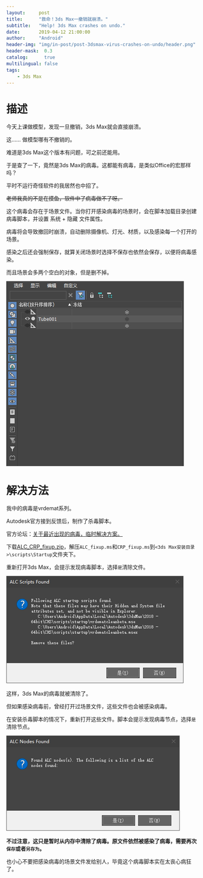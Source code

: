 ```yaml
---
layout:     post
title:      "救命！3ds Max一撤销就崩溃。"
subtitle:   "Help! 3ds Max crashes on undo."
date:       2019-04-12 21:00:00
author:     "Android"
header-img: "img/in-post/post-3dsmax-virus-crashes-on-undo/header.png"
header-mask:  0.3
catalog:      true
multilingual: false
tags:
    - 3ds Max
---
```

# 描述

今天上课做模型，发现一旦撤销，3ds Max就会直接崩溃。

这…… 做模型哪有不撤销的。

难道是3ds Max这个版本有问题，可之前还能用。

于是查了一下，竟然是3ds Max的病毒。这都能有病毒，是类似Office的宏那样吗？

平时不运行奇怪软件的我居然也中招了。

~~老师我真的不是在摸鱼，软件中了病毒做不了呀。~~

这个病毒会存在于场景文件。当你打开感染病毒的场景时，会在脚本加载目录创建病毒脚本，并设置 系统 + 隐藏 文件属性。

病毒将会导致撤回时崩溃，自动删除摄像机、灯光、材质，以及感染每一个打开的场景。

感染之后还会强制保存，就算关闭场景时选择不保存也依然会保存，以便将病毒感染。

而且场景会多两个空白的对象，但是删不掉。

![场景资源管理器](/img/in-post/post-3dsmax-virus-crashes-on-undo/场景资源管理器.png)

# 解决方法

我中的病毒是vrdemat系列。

Autodesk官方接到反馈后，制作了杀毒脚本。

官方论坛：[关于最近出现的病毒，临时解决方案。](https://forums.autodesk.com/t5/maya-3ds-max-zong-he-tao-lun-qu/guan-yu-zui-jin-chu-xian-de-bing-du-lin-shi-jie-jue-fang-an/td-p/7297624)

下载[ALC_CRP_fixup.zip](/assets/in-post/post-3dsmax-virus-crashes-on-undo/ALC_CRP_fixup.zip)，解压`ALC_fixup.ms`和`CRP_fixup.ms`到`<3ds Max安装目录>\scripts\Startup`文件夹下。

重新打开3ds Max，会提示发现病毒脚本，选择`是`清除文件。

![发现病毒脚本](/img/in-post/post-3dsmax-virus-crashes-on-undo/发现病毒脚本.png)

这样，3ds Max的病毒就被清除了。

但如果感染病毒前，曾经打开过场景文件，这些文件也会被感染病毒。

在安装杀毒脚本的情况下，重新打开这些文件。脚本会提示发现病毒节点，选择`是`清除节点。

![发现病毒节点](/img/in-post/post-3dsmax-virus-crashes-on-undo/发现病毒节点.png)

**不过注意，这只是暂时从内存中清除了病毒。原文件依然被感染了病毒，需要再次`保存`或者`另存为`。**

也小心不要把感染病毒的场景文件发给别人，毕竟这个病毒脚本实在太丧心病狂了。